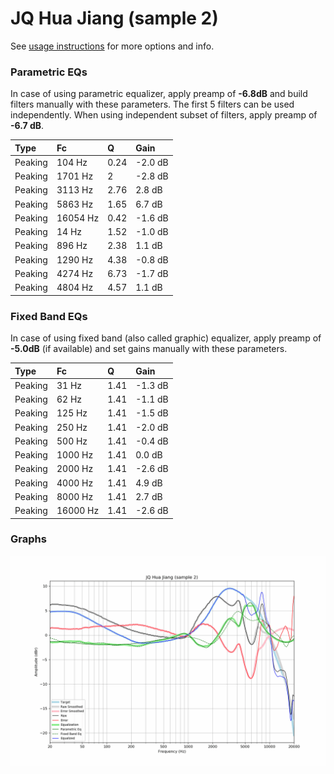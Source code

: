 # JQ Hua Jiang (sample 2)
See [usage instructions](https://github.com/jaakkopasanen/AutoEq#usage) for more options and info.

### Parametric EQs
In case of using parametric equalizer, apply preamp of **-6.8dB** and build filters manually
with these parameters. The first 5 filters can be used independently.
When using independent subset of filters, apply preamp of **-6.7 dB**.

| Type    | Fc       |    Q | Gain    |
|:--------|:---------|:-----|:--------|
| Peaking | 104 Hz   | 0.24 | -2.0 dB |
| Peaking | 1701 Hz  | 2    | -2.8 dB |
| Peaking | 3113 Hz  | 2.76 | 2.8 dB  |
| Peaking | 5863 Hz  | 1.65 | 6.7 dB  |
| Peaking | 16054 Hz | 0.42 | -1.6 dB |
| Peaking | 14 Hz    | 1.52 | -1.0 dB |
| Peaking | 896 Hz   | 2.38 | 1.1 dB  |
| Peaking | 1290 Hz  | 4.38 | -0.8 dB |
| Peaking | 4274 Hz  | 6.73 | -1.7 dB |
| Peaking | 4804 Hz  | 4.57 | 1.1 dB  |

### Fixed Band EQs
In case of using fixed band (also called graphic) equalizer, apply preamp of **-5.0dB**
(if available) and set gains manually with these parameters.

| Type    | Fc       |    Q | Gain    |
|:--------|:---------|:-----|:--------|
| Peaking | 31 Hz    | 1.41 | -1.3 dB |
| Peaking | 62 Hz    | 1.41 | -1.1 dB |
| Peaking | 125 Hz   | 1.41 | -1.5 dB |
| Peaking | 250 Hz   | 1.41 | -2.0 dB |
| Peaking | 500 Hz   | 1.41 | -0.4 dB |
| Peaking | 1000 Hz  | 1.41 | 0.0 dB  |
| Peaking | 2000 Hz  | 1.41 | -2.6 dB |
| Peaking | 4000 Hz  | 1.41 | 4.9 dB  |
| Peaking | 8000 Hz  | 1.41 | 2.7 dB  |
| Peaking | 16000 Hz | 1.41 | -2.6 dB |

### Graphs
![](./JQ%20Hua%20Jiang%20(sample%202).png)